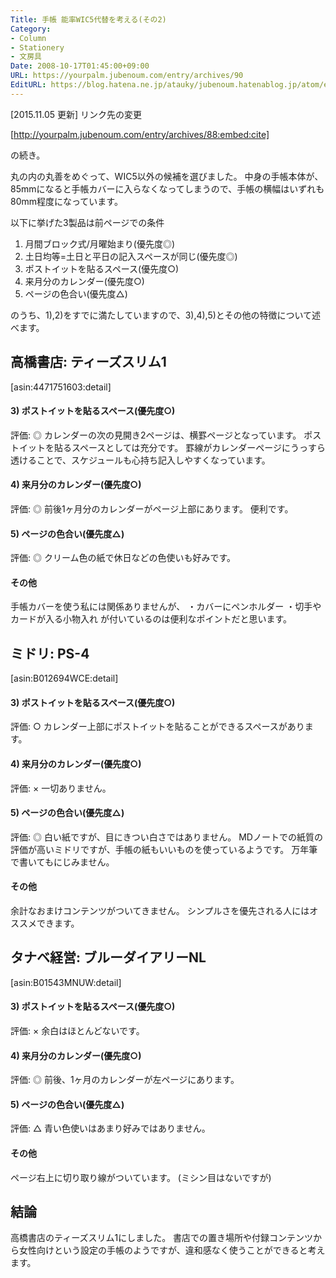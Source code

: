 ```yaml
---
Title: 手帳 能率WIC5代替を考える(その2)
Category:
- Column
- Stationery
- 文房具
Date: 2008-10-17T01:45:00+09:00
URL: https://yourpalm.jubenoum.com/entry/archives/90
EditURL: https://blog.hatena.ne.jp/atauky/jubenoum.hatenablog.jp/atom/entry/6653458415120883770
---
```


[2015.11.05 更新] リンク先の変更



[http://yourpalm.jubenoum.com/entry/archives/88:embed:cite]


の続き。

丸の内の丸善をめぐって、WIC5以外の候補を選びました。
中身の手帳本体が、85mmになると手帳カバーに入らなくなってしまうので、手帳の横幅はいずれも80mm程度になっています。

以下に挙げた3製品は前ページでの条件
<ol>
	<li> 月間ブロック式/月曜始まり(優先度◎)</li>
	<li>土日均等=土日と平日の記入スペースが同じ(優先度◎)</li>
	<li>ポストイットを貼るスペース(優先度○)</li>
	<li>来月分のカレンダー(優先度○)</li>
	<li>ページの色合い(優先度△)</li>
</ol>
のうち、1),2)をすでに満たしていますので、3),4),5)とその他の特徴について述べます。
<h2>高橋書店: ティーズスリム1</h2>



[asin:4471751603:detail]



<h4>3) ポストイットを貼るスペース(優先度○)</h4>
評価: ◎
カレンダーの次の見開き2ページは、横罫ページとなっています。
ポストイットを貼るスペースとしては充分です。
罫線がカレンダーページにうっすら透けることで、スケジュールも心持ち記入しやすくなっています。
<h4>4) 来月分のカレンダー(優先度○)</h4>
評価: ◎
前後1ヶ月分のカレンダーがページ上部にあります。
便利です。
<h4>5) ページの色合い(優先度△)</h4>
評価: ◎
クリーム色の紙で休日などの色使いも好みです。
<h4>その他</h4>
手帳カバーを使う私には関係ありませんが、
・カバーにペンホルダー
・切手やカードが入る小物入れ
が付いているのは便利なポイントだと思います。
<h2>ミドリ: PS-4</h2>




[asin:B012694WCE:detail]



<h4>3) ポストイットを貼るスペース(優先度○)</h4>
評価: ○
カレンダー上部にポストイットを貼ることができるスペースがあります。
<h4>4) 来月分のカレンダー(優先度○)</h4>
評価: ×
一切ありません。
<h4>5) ページの色合い(優先度△)</h4>
評価: ◎
白い紙ですが、目にきつい白さではありません。
MDノートでの紙質の評価が高いミドリですが、手帳の紙もいいものを使っているようです。
万年筆で書いてもにじみません。
<h4>その他</h4>
余計なおまけコンテンツがついてきません。
シンプルさを優先される人にはオススメできます。


<h2>タナベ経営: ブルーダイアリーNL</h2>


[asin:B01543MNUW:detail]


<h4>3) ポストイットを貼るスペース(優先度○)</h4>
評価: ×
余白はほとんどないです。
<h4>4) 来月分のカレンダー(優先度○)</h4>
評価: ◎
前後、1ヶ月のカレンダーが左ページにあります。
<h4>5) ページの色合い(優先度△)</h4>
評価: △
青い色使いはあまり好みではありません。
<h4>その他</h4>
ページ右上に切り取り線がついています。
(ミシン目はないですが)


<h2>結論</h2>
高橋書店のティーズスリム1にしました。
書店での置き場所や付録コンテンツから女性向けという設定の手帳のようですが、違和感なく使うことができると考えます。

